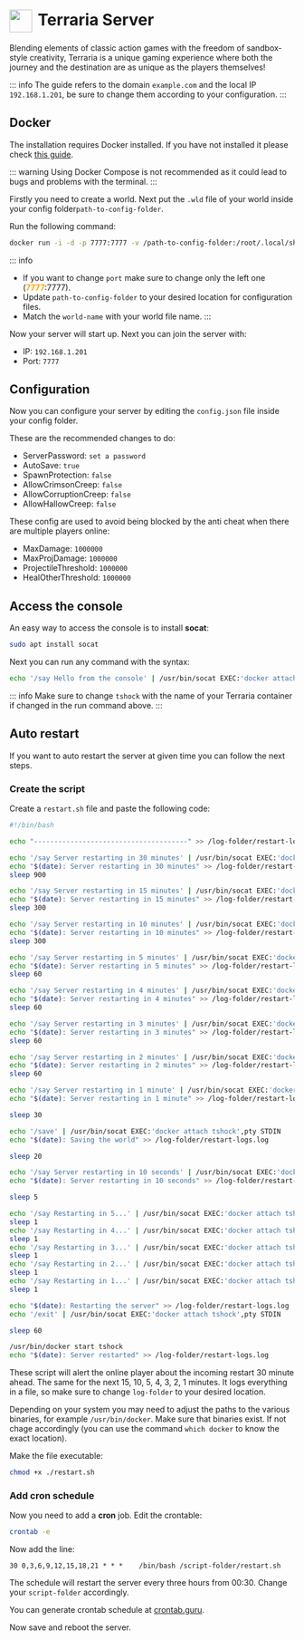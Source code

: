 # <img src="/terraria-icon.png" width="40" height="40" style="display:inline-block; vertical-align: middle; margin-right: 10px">Terraria Server <Badge type="tip" text="docker" style=" position: relative; float: right;" />


Blending elements of classic action games with the freedom of sandbox-style creativity, Terraria is a unique gaming experience where both the journey and the destination are as unique as the players themselves!

::: info
The guide refers to the domain <code>example.com</code> and the local IP <code>192.168.1.201</code>, be sure to change them according to your configuration.
:::

## Docker
The installation requires Docker installed. If you have not installed it please check [this guide](/docker/install.md).

::: warning
Using Docker Compose is not recommended as it could lead to bugs and problems with the terminal.
:::

Firstly you need to create a world. Next put the <code>.wld</code> file of your world inside your config folder<code>path-to-config-folder</code>.

Run the following command:
```bash
docker run -i -d -p 7777:7777 -v /path-to-config-folder:/root/.local/share/Terraria/Worlds --name="tshock" ryshe/terraria:tshock-1.4.4.9-5.2.0-3 -world /root/.local/share/Terraria/Worlds/<world-name>.wld
```

::: info
* If you want to change <code>port</code> make sure to change only the left one (<span style="color:orange"><strong>7777</strong></span>:7777).
* Update <code>path-to-config-folder</code> to your desired location for configuration files.
* Match the <code>world-name</code> with your world file name.
:::

Now your server will start up.
Next you can join the server with:
* IP: <code>192.168.1.201</code>
* Port: <code>7777</code>

## Configuration
Now you can configure your server by editing the <code>config.json</code> file inside your config folder.

These are the recommended changes to do:
* ServerPassword: <code>set a password</code>
* AutoSave: <code>true</code>
* SpawnProtection: <code>false</code>
* AllowCrimsonCreep: <code>false</code>
* AllowCorruptionCreep: <code>false</code>
* AllowHallowCreep: <code>false</code>

These config are used to avoid being blocked by the anti cheat when there are multiple players online:
* MaxDamage: <code>1000000</code>
* MaxProjDamage: <code>1000000</code>
* ProjectileThreshold: <code>1000000</code>
* HealOtherThreshold: <code>1000000</code>

## Access the console
An easy way to access the console is to install **socat**:
```bash
sudo apt install socat
```

Next you can run any command with the syntax:
```bash
echo '/say Hello from the console' | /usr/bin/socat EXEC:'docker attach tshock',pty STDIN
```
::: info
Make sure to change <code>tshock</code> with the name of your Terraria container if changed in the run command above.
:::

## Auto restart
If you want to auto restart the server at given time you can follow the next steps.

### Create the script
Create a <code>restart.sh</code> file and paste the following code:
```bash
#!/bin/bash

echo "--------------------------------------" >> /log-folder/restart-logs.log

echo '/say Server restarting in 30 minutes' | /usr/bin/socat EXEC:'docker attach tshock',pty STDIN
echo "$(date): Server restarting in 30 minutes" >> /log-folder/restart-logs.log 
sleep 900

echo '/say Server restarting in 15 minutes' | /usr/bin/socat EXEC:'docker attach tshock',pty STDIN
echo "$(date): Server restarting in 15 minutes" >> /log-folder/restart-logs.log 
sleep 300

echo '/say Server restarting in 10 minutes' | /usr/bin/socat EXEC:'docker attach tshock',pty STDIN
echo "$(date): Server restarting in 10 minutes" >> /log-folder/restart-logs.log 
sleep 300

echo '/say Server restarting in 5 minutes' | /usr/bin/socat EXEC:'docker attach tshock',pty STDIN
echo "$(date): Server restarting in 5 minutes" >> /log-folder/restart-logs.log 
sleep 60

echo '/say Server restarting in 4 minutes' | /usr/bin/socat EXEC:'docker attach tshock',pty STDIN
echo "$(date): Server restarting in 4 minutes" >> /log-folder/restart-logs.log 
sleep 60

echo '/say Server restarting in 3 minutes' | /usr/bin/socat EXEC:'docker attach tshock',pty STDIN
echo "$(date): Server restarting in 3 minutes" >> /log-folder/restart-logs.log 
sleep 60

echo '/say Server restarting in 2 minutes' | /usr/bin/socat EXEC:'docker attach tshock',pty STDIN
echo "$(date): Server restarting in 2 minutes" >> /log-folder/restart-logs.log 
sleep 60

echo '/say Server restarting in 1 minute' | /usr/bin/socat EXEC:'docker attach tshock',pty STDIN
echo "$(date): Server restarting in 1 minute" >> /log-folder/restart-logs.log 

sleep 30

echo '/save' | /usr/bin/socat EXEC:'docker attach tshock',pty STDIN
echo "$(date): Saving the world" >> /log-folder/restart-logs.log 

sleep 20

echo '/say Server restarting in 10 seconds' | /usr/bin/socat EXEC:'docker attach tshock',pty STDIN
echo "$(date): Server restarting in 10 seconds" >> /log-folder/restart-logs.log 

sleep 5

echo '/say Restarting in 5...' | /usr/bin/socat EXEC:'docker attach tshock',pty STDIN
sleep 1
echo '/say Restarting in 4...' | /usr/bin/socat EXEC:'docker attach tshock',pty STDIN
sleep 1
echo '/say Restarting in 3...' | /usr/bin/socat EXEC:'docker attach tshock',pty STDIN
sleep 1
echo '/say Restarting in 2...' | /usr/bin/socat EXEC:'docker attach tshock',pty STDIN
sleep 1
echo '/say Restarting in 1...' | /usr/bin/socat EXEC:'docker attach tshock',pty STDIN
sleep 1

echo "$(date): Restarting the server" >> /log-folder/restart-logs.log 
echo '/exit' | /usr/bin/socat EXEC:'docker attach tshock',pty STDIN

sleep 60

/usr/bin/docker start tshock
echo "$(date): Server restarted" >> /log-folder/restart-logs.log

```

These script will alert the online player about the incoming restart 30 minute ahead. The same for the next 15, 10, 5, 4, 3, 2, 1 minutes.
It logs everything in a file, so make sure to change <code>log-folder</code> to your desired location.

Depending on your system you may need to adjust the paths to the various binaries, for example <code>/usr/bin/docker</code>. Make sure that binaries exist. If not chage accordingly (you can use the command <code>which docker</code> to know the exact location).

Make the file executable:
```bash
chmod +x ./restart.sh
```

### Add cron schedule
Now you need to add a **cron** job. Edit the crontable:
```bash
crontab -e
```

Now add the line:
```text
30 0,3,6,9,12,15,18,21 * * *    /bin/bash /script-folder/restart.sh
```

The schedule will restart the server every three hours from 00:30.
Change your <code>script-folder</code> accordingly.

You can generate crontab schedule at <a href="https://crontab.guru/" target="_blank" rel="noreferrer">crontab.guru</a>.

Now save and reboot the server.